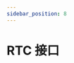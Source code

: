 ```yaml
---
sidebar_position: 8
---
```


<!-- import RTC from "../../../../common/accessories/\_rtc.mdx"; -->

# RTC 接口

<!-- <RTC product="Radxa CM3 IO Board" rtc_connection_img="/img/cm3/cm3-io-rtc.webp" /> -->
